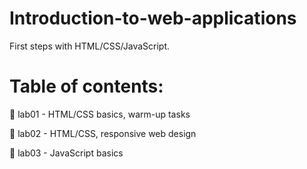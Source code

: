 # Introduction-to-web-applications
First steps with HTML/CSS/JavaScript.
# Table of contents:
<p>📍 lab01 - HTML/CSS basics, warm-up tasks </p>
<p>📍 lab02 - HTML/CSS, responsive web design </p>
<p>📍 lab03 - JavaScript basics</p>
